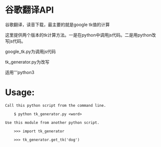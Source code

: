 # 谷歌翻译API
  
谷歌翻译，读音下载，最主要的就是google tk值的计算
  
这里提供两个版本的tk计算方法。一是在python中调用js代码。二是用python改写js代码。
  
google_tk.py为调用js代码
    
tk_generator.py为改写
    
适用'''python3

# Usage:

    Call this python script from the command line.
    
        $ python tk_generator.py <word>
        
    Use this module from another python script.
    
        >>> import tk_generator
        
        >>> tk_generator.get_tk('dog')
        

